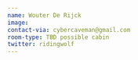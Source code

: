 ```yaml
---
name: Wouter De Rijck
image: 
contact-via: cybercaveman@gmail.com
room-type: TBD possible cabin
twitter: ridingwolf
---
```

